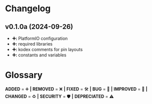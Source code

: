 # Changelog

## v0.1.0a (2024-09-26)
- **➕:** PlatformIO configuration
- **➕:** required libraries
- **➕:** kodex comments for pin layouts
- **➕:** constants and variables
  
# Glossary
**ADDED** = ➕ **|**
**REMOVED** = ❌ **|**
**FIXED** = 🛠️ **|**
**BUG** = 🐞 **|**
**IMPROVED** = 🚀 **|**
**CHANGED** = ♻️ **|**
**SECURITY** = 🛡️ **|**
**DEPRECIATED** = ⚠️
